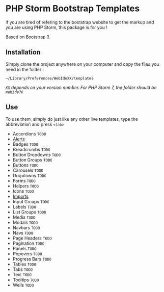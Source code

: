 PHP Storm Bootstrap Templates
=============================

If you are tired of refering to the bootstrap website to get the markup and you are using PHP Storm, this package is for you !

Based on Bootstrap 3.

## Installation

Simply clone the project anywhere on your computer and copy the files you need in the folder : 

`~/Library/Preferences/WebIdeXX/templates`

*`XX` depends on your version number.  For PHP Storm 7, the folder should be `WebIde70`*

## Use
To use them, simply do just like any other live templates, type the abbreviation and press `<tab>`

- Accordions `TODO`
- [Alerts](doc/Alerts.md)
- Badges `TODO`
- Breadcrumbs `TODO`
- Button Dropdowns `TODO`
- Button Groups `TODO`
- Buttons `TODO`
- Carousels `TODO`
- Dropdowns `TODO`
- Forms `TODO`
- Helpers `TODO`
- Icons `TODO`
- [Imports](doc/Imports.md)
- Input Groups `TODO`
- Labels `TODO`
- List Groups `TODO`
- Media `TODO`
- Modals `TODO`
- Navbars `TODO`
- Navs `TODO`
- Page Headers `TODO`
- Pagination `TODO`
- Panels `TODO`
- Popovers `TODO`
- Progress Bars `TODO`
- Tables `TODO`
- Tabs `TODO`
- Text `TODO`
- Tooltips `TODO`
- Wells `TODO`